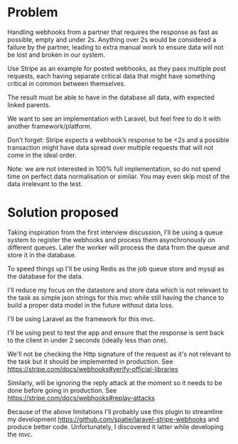 # Problem
Handling webhooks from a partner that requires the response as fast as possible, empty and under 2s. 
Anything over 2s would be considered a failure by the partner, 
leading to extra manual work to ensure data will not be lost and broken in our system.

Use Stripe as an example for posted webhooks, as they pass multiple post requests,
each having separate critical data that might have something critical in common between themselves.

The result must be able to have in the database all data, with expected linked parents.

We want to see an implementation with Laravel, but feel free to do it with another framework/platform.

Don’t forget: Stripe expects a webhook’s response to be <2s and a possible transaction might have data 
spread over multiple requests that will not come in the ideal order.

Note: we are not interested in 100% full implementation, so do not spend time on perfect data normalisation or similar. 
You may even skip most of the data irrelevant to the test.

# Solution proposed
Taking inspiration from the first interview discussion, I'll be using a queue system to register the webhooks
and process them asynchronously on different queues.
Later the worker will process the data from the queue and store it in the database.

To speed things up I'll be using Redis as the job queue store and mysql as the database for the data. 

I'll reduce my focus on the datastore and store data which is not relevant to the task as simple json strings for 
this mvc while still having the chance to build a proper data model in the future without data loss.

I'll be using Laravel as the framework for this mvc.

I'll be using pest to test the app and ensure that the response is sent back to the client in under 2 seconds (ideally less than one).

We'll not be checking the Http signature of the request as it's not relevant to the task but it should be implemented in production. 
See https://stripe.com/docs/webhooks#verify-official-libraries

Similarly, will be ignoring the reply attack at the moment so it needs to be done before going in production. 
See https://stripe.com/docs/webhooks#replay-attacks

Because of the above limitations I'll probably use this plugin to streamline 
my development https://github.com/spatie/laravel-stripe-webhooks and produce better code.
Unfortunately, I discovered it latter while developing the mvc. 
